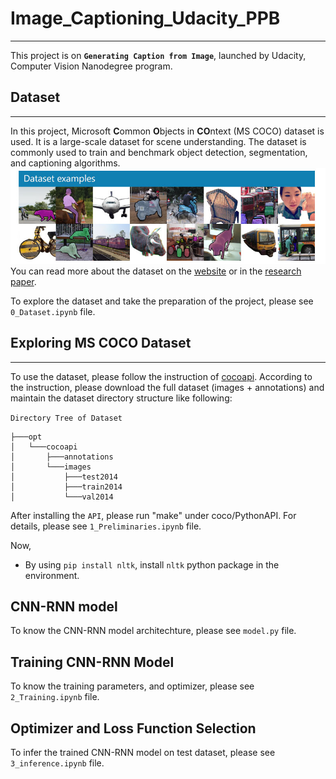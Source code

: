 # Image_Captioning_Udacity_PPB
---
This project is on <b>`Generating Caption from Image`</b>, launched by Udacity, Computer Vision Nanodegree program.

## Dataset
---
In this project, Microsoft **C**ommon **O**bjects in **CO**ntext (MS COCO) dataset is used. It is a large-scale dataset for scene understanding. The dataset is commonly used to train and benchmark object detection, segmentation, and captioning algorithms.
![Sample Dog Output](images/coco-examples.jpg)
You can read more about the dataset on the [website](http://cocodataset.org/#home) or in the [research paper](https://arxiv.org/pdf/1405.0312.pdf).

To explore the dataset and take the preparation of the project, please see `0_Dataset.ipynb` file.


## Exploring MS COCO Dataset
---
To use the dataset, please follow the instruction of [cocoapi](https://github.com/cocodataset/cocoapi/tree/master). According to the instruction, please download the full dataset (images + annotations) and maintain the dataset directory structure like following:

`Directory Tree of Dataset` 
```
├───opt
│   └───cocoapi
│       ├───annotations
│       └───images
│           ├───test2014
│           ├───train2014
│           └───val2014
```

After installing the `API`, please run "make" under coco/PythonAPI. For details, please see `1_Preliminaries.ipynb` file.

Now,
- By using `pip install nltk`, install `nltk` python package in the environment.

## CNN-RNN model
To know the CNN-RNN model architechture, please see `model.py` file. 

## Training CNN-RNN Model
To know the training parameters, and optimizer, please see `2_Training.ipynb` file.

## Optimizer and Loss Function Selection
To infer the trained CNN-RNN model on test dataset, please see `3_inference.ipynb` file.